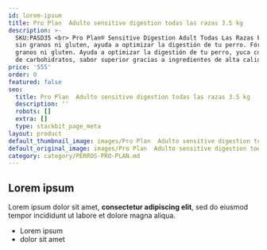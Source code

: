 ```yaml
---
id: lorem-ipsum
title: Pro Plan  Adulto sensitive digestion todas las razas 3.5 kg
description: >-
  SKU:PASD35 <br> Pro Plan® Sensitive Digestion Adult Todas Las Razas Fórmula
  sin granos ni gluten, ayuda a optimizar la digestión de tu perro. Fórmula sin
  granos ni gluten. Ayuda a optimizar la digestión de tu perro, yuca como fuente
  de carbohidratos, sabor superior gracias a ingredientes de alta calidad.
price: '555'
order: 0
featured: false
seo:
  title: Pro Plan  Adulto sensitive digestion todas las razas 3.5 kg
  description: ''
  robots: []
  extra: []
  type: stackbit_page_meta
layout: product
default_thumbnail_image: images/Pro Plan  Adulto sensitive digestion todas las razas 3.jpg
default_original_image: images/Pro Plan  Adulto sensitive digestion todas las razas 3.jpg
category: category/PERROS-PRO-PLAN.md
---
```

## Lorem ipsum

Lorem ipsum dolor sit amet, **consectetur adipiscing elit**, sed do eiusmod tempor incididunt ut labore et dolore magna aliqua.

- Lorem ipsum
- dolor sit amet